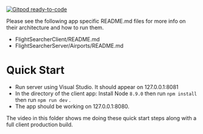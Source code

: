 [![Gitpod ready-to-code](https://img.shields.io/badge/Gitpod-ready--to--code-blue?logo=gitpod)](https://gitpod.io/#https://gitlab.com/EmmaJCline/FlightSearcher)

Please see the following app specific README.md files for more info on their architecture and how to run them.
* FlightSearcherClient/README.md
* FlightSearcherServer/Airports/README.md

# Quick Start
* Run server using Visual Studio. It should appear on 127.0.0.1:8081
* In the directory of the client app: Install Node `8.9.0` then run `npm install` then run `npm run dev` .
* The app should be working on 127.0.0.1:8080. 

The video in this folder shows me doing these quick start steps along with a full client production build.